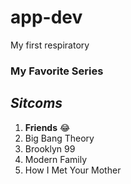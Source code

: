 # app-dev
My first respiratory

### My Favorite Series
*Sitcoms*
---
1. **Friends** :joy:
2. Big Bang Theory
3. Brooklyn 99
4. Modern Family
5. How I Met Your Mother
